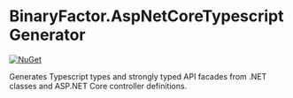 BinaryFactor.AspNetCoreTypescriptGenerator
==========================================

[![NuGet](https://img.shields.io/nuget/v/BinaryFactor.AspNetCoreTypescriptGenerator.svg)](https://www.nuget.org/packages/BinaryFactor.AspNetCoreTypescriptGenerator/)

Generates Typescript types and strongly typed API facades from .NET classes and ASP.NET Core controller definitions.
